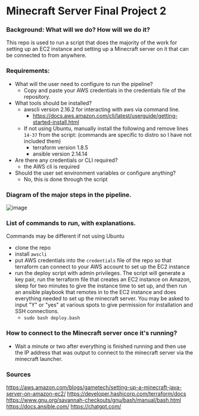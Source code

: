 # Minecraft Server Final Project 2

### Background: What will we do? How will we do it? 
This repo is used to run a script that does the majority of the work for setting up an EC2 instance and setting up a Minecraft server on it that can be connected to from anywhere.


### Requirements:
  - What will the user need to configure to run the pipeline?
    - Copy and paste your AWS credentials in the credentials file of the repository.
  - What tools should be installed?
    - awscli version 2.16.2 for interacting with aws via command line.
      - https://docs.aws.amazon.com/cli/latest/userguide/getting-started-install.html
    - If not using Ubuntu, manually install the following and remove lines `14-37` from the script: (commands are specific to distro so I have not included them)
      - terraform version 1.8.5
      - ansible version 2.14.14
  - Are there any credentials or CLI required?
    - the AWS cli is required
  - Should the user set environment variables or configure anything?
    - No, this is done through the script

### Diagram of the major steps in the pipeline. 
![image](https://github.com/eggeg/Minecraft-Server/assets/82609842/8909d8ea-3f50-4c18-ab8d-39f5f72023c3)


### List of commands to run, with explanations.

  Commands may be different if not using Ubuntu
  - clone the repo
  - install `awscli`
  - put AWS credentials into the `credentials` file of the repo so that terraform can connect to your AWS account to set up the EC2 instance
  - run the deploy script with admin privileges. The script will generate a key pair, run the terraform file that creates an EC2 instance on Amazon, sleep for two minutes to give the instance time to set up, and then run an ansible playbook that remotes in to the EC2 instance and does everything needed to set up the minecraft server. You may be asked to input "Y" or "yes" at various spots to give permission for installation and SSH connections.
    - `sudo bash deploy.bash`
   
### How to connect to the Minecraft server once it's running?

- Wait a minute or two after everything is finished running and then use the IP address that was output to connect to the minecraft server via the minecraft launcher. 

### Sources
https://aws.amazon.com/blogs/gametech/setting-up-a-minecraft-java-server-on-amazon-ec2/
https://developer.hashicorp.com/terraform/docs
https://www.gnu.org/savannah-checkouts/gnu/bash/manual/bash.html
https://docs.ansible.com/
https://chatgpt.com/
  

